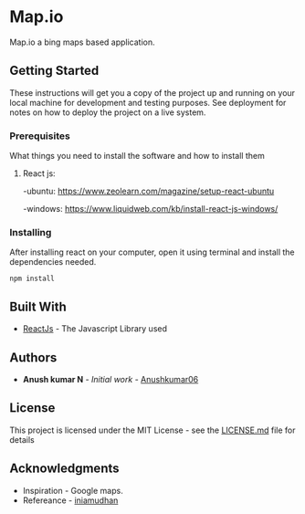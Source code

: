 # Map.io

Map.io a bing maps based application.

## Getting Started

These instructions will get you a copy of the project up and running on your local machine for development and testing purposes. See deployment for notes on how to deploy the project on a live system.

### Prerequisites

What things you need to install the software and how to install them

1) React js: 

      -ubuntu: https://www.zeolearn.com/magazine/setup-react-ubuntu

      -windows:  https://www.liquidweb.com/kb/install-react-js-windows/

### Installing

After installing react on your computer, open it using terminal and install the dependencies needed.

```
npm install
```
## Built With

* [ReactJs](https://reactjs.org/) - The Javascript Library used

## Authors

* **Anush kumar N** - *Initial work* - [Anushkumar06](https://github.com/Anushkumar06)

## License

This project is licensed under the MIT License - see the [LICENSE.md](LICENSE.md) file for details

## Acknowledgments
* Inspiration - Google maps.
* Refereance - [iniamudhan](https://github.com/iniamudhan/react-bingmaps/blob/dev/src/App.js)

